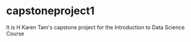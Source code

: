 # capstoneproject1
It is H Karen Tam's capstone project for the Introduction to Data Science Course
